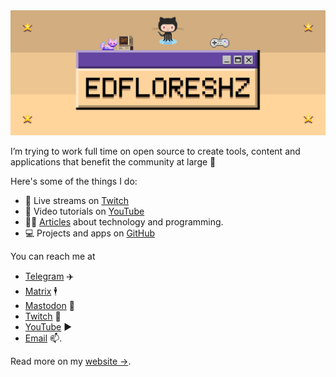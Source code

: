 <div align="center">
  <img src="https://raw.githubusercontent.com/edfloreshz/edfloreshz/master/GitHub.png"/>
</div>

I’m trying to work full time on open source to create tools, content and applications that benefit the community at large 🦀

Here's some of the things I do:

- 🔴 Live streams on [Twitch](https://www.twitch.tv/edfloreshz)
- 🎥 Video tutorials on [YouTube](https://www.youtube.com/channel/UCeGD_pFkPHeZ5R0s20XwgaQ)
- ✍🏼 [Articles](https://edfloreshz.dev/posts/) about technology and programming.
- 💻 Projects and apps on [GitHub](https://github.com/edfloreshz?tab=repositories)


You can reach me at 
- [Telegram](https://telegram.me/edfloreshz) ✈️
- [Matrix](https://matrix.to/#/@edfloreshz:matrix.org) 🕴️
- [Mastodon](https://hachyderm.io/@edfloreshz) 🐘 
- [Twitch](https://www.twitch.tv/edfloreshz/about) 🔴
- [YouTube](https://www.youtube.com/channel/UCeGD_pFkPHeZ5R0s20XwgaQ) ▶️
- [Email](mailto:edfloreshz@proton.me) 📫.

Read more on my [website →](https://edfloreshz.dev/).
